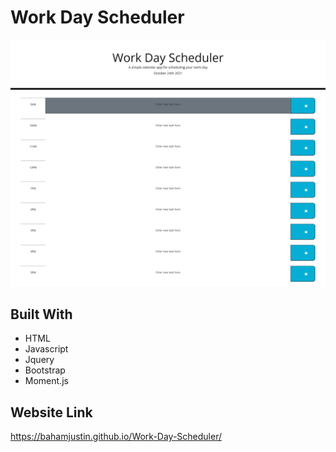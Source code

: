 # Work Day Scheduler

![Screenshot](assets/ScreenShot.png)

## Built With

- HTML
- Javascript
- Jquery
- Bootstrap
- Moment.js

## Website Link

https://bahamjustin.github.io/Work-Day-Scheduler/
